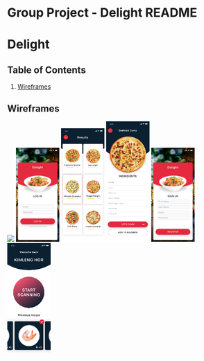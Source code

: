 Group Project - Delight README
===
# Delight

## Table of Contents
1. [Wireframes](#Wireframes)

## Wireframes
<img src="/images/HOME.png" width=100> <img src="/images/LOGIN.png" width=100> 
<img src="/images/RESULTS.png" width=100> <img src="/images/INGREDIENTS.png" width=100> <img src="/images/SIGNUP.png" width=100> <img src="/images/WELCOME.png" width=100>

